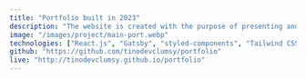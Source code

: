 ```yaml
---
title: "Portfolio built in 2023"
description: "The website is created with the purpose of presenting and introducing myself better, showcasing introduction, skills, work, projects and contact information."
image: "/images/project/main-port.webp"
technologies: ["React.js", "Gatsby", "styled-components", "Tailwind CSS"]
github: "https://github.com/tinodevclumsy/portfolio"
live: "http://tinodevclumsy.github.io/portfolio"
---
```


